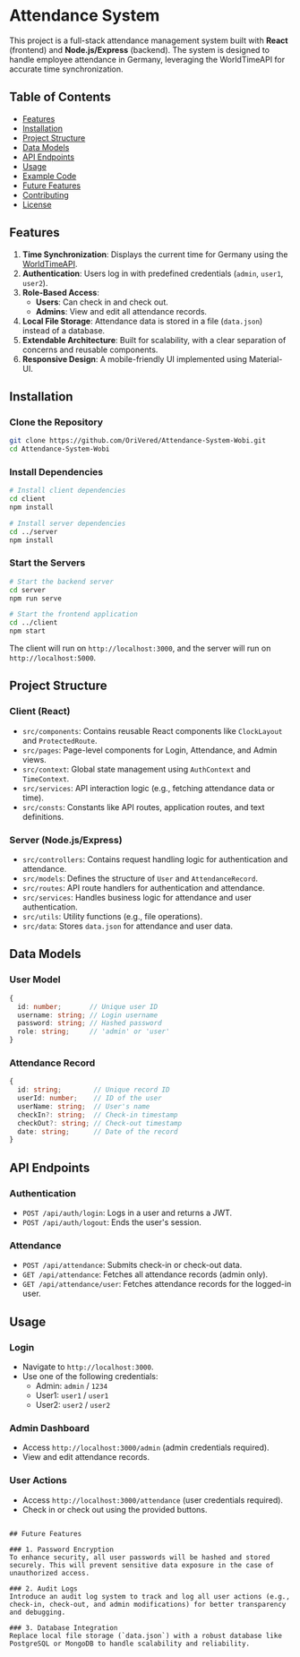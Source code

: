 # Attendance System

This project is a full-stack attendance management system built with **React** (frontend) and **Node.js/Express** (backend). The system is designed to handle employee attendance in Germany, leveraging the WorldTimeAPI for accurate time synchronization.

## Table of Contents

- [Features](#features)
- [Installation](#installation)
- [Project Structure](#project-structure)
- [Data Models](#data-models)
- [API Endpoints](#api-endpoints)
- [Usage](#usage)
- [Example Code](#example-code)
- [Future Features](#future-features)
- [Contributing](#contributing)
- [License](#license)

## Features

1. **Time Synchronization**: Displays the current time for Germany using the [WorldTimeAPI](https://worldtimeapi.org/).
2. **Authentication**: Users log in with predefined credentials (`admin`, `user1`, `user2`).
3. **Role-Based Access**:
   - **Users**: Can check in and check out.
   - **Admins**: View and edit all attendance records.
4. **Local File Storage**: Attendance data is stored in a file (`data.json`) instead of a database.
5. **Extendable Architecture**: Built for scalability, with a clear separation of concerns and reusable components.
6. **Responsive Design**: A mobile-friendly UI implemented using Material-UI.

## Installation

### Clone the Repository

```bash
git clone https://github.com/OriVered/Attendance-System-Wobi.git
cd Attendance-System-Wobi
```

### Install Dependencies

```bash
# Install client dependencies
cd client
npm install

# Install server dependencies
cd ../server
npm install
```

### Start the Servers

```bash
# Start the backend server
cd server
npm run serve

# Start the frontend application
cd ../client
npm start
```

The client will run on `http://localhost:3000`, and the server will run on `http://localhost:5000`.

## Project Structure

### Client (React)

- `src/components`: Contains reusable React components like `ClockLayout` and `ProtectedRoute`.
- `src/pages`: Page-level components for Login, Attendance, and Admin views.
- `src/context`: Global state management using `AuthContext` and `TimeContext`.
- `src/services`: API interaction logic (e.g., fetching attendance data or time).
- `src/consts`: Constants like API routes, application routes, and text definitions.

### Server (Node.js/Express)

- `src/controllers`: Contains request handling logic for authentication and attendance.
- `src/models`: Defines the structure of `User` and `AttendanceRecord`.
- `src/routes`: API route handlers for authentication and attendance.
- `src/services`: Handles business logic for attendance and user authentication.
- `src/utils`: Utility functions (e.g., file operations).
- `src/data`: Stores `data.json` for attendance and user data.

## Data Models

### User Model

```typescript
{
  id: number;       // Unique user ID
  username: string; // Login username
  password: string; // Hashed password
  role: string;     // 'admin' or 'user'
}
```

### Attendance Record

```typescript
{
  id: string;        // Unique record ID
  userId: number;    // ID of the user
  userName: string;  // User's name
  checkIn?: string;  // Check-in timestamp
  checkOut?: string; // Check-out timestamp
  date: string;      // Date of the record
}
```

## API Endpoints

### Authentication
- `POST /api/auth/login`: Logs in a user and returns a JWT.
- `POST /api/auth/logout`: Ends the user's session.

### Attendance
- `POST /api/attendance`: Submits check-in or check-out data.
- `GET /api/attendance`: Fetches all attendance records (admin only).
- `GET /api/attendance/user`: Fetches attendance records for the logged-in user.

## Usage

### Login
- Navigate to `http://localhost:3000`.
- Use one of the following credentials:
  - Admin: `admin` / `1234`
  - User1: `user1` / `user1`
  - User2: `user2` / `user2`

### Admin Dashboard
- Access `http://localhost:3000/admin` (admin credentials required).
- View and edit attendance records.

### User Actions
- Access `http://localhost:3000/attendance` (user credentials required).
- Check in or check out using the provided buttons.

```

## Future Features

### 1. Password Encryption
To enhance security, all user passwords will be hashed and stored securely. This will prevent sensitive data exposure in the case of unauthorized access.

### 2. Audit Logs
Introduce an audit log system to track and log all user actions (e.g., check-in, check-out, and admin modifications) for better transparency and debugging.

### 3. Database Integration
Replace local file storage (`data.json`) with a robust database like PostgreSQL or MongoDB to handle scalability and reliability.


